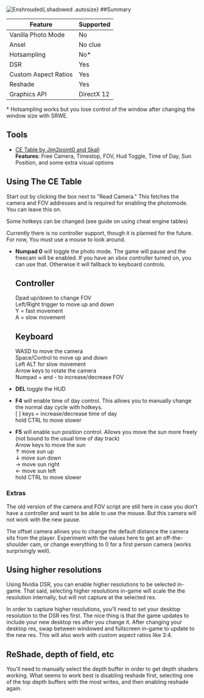![Enshrouded](\Images\enshrouded_header.png "Shot by jim2point0"){.shadowed .autosize}
##Summary

Feature | Supported
--|--
Vanilla Photo Mode | No
Ansel | No clue
Hotsampling | No*
DSR | Yes
Custom Aspect Ratios | Yes
Reshade | Yes
Graphics API | DirectX 12

\* Hotsampling works but you lose control of the window after changing the window size with SRWE. 
 
## Tools

* [CE Table by Jim2point0 and Skall](..\CheatTables\enshrouded_v3.CT)  
**Features**: Free Camera, Timestop, FOV, Hud Toggle, Time of Day, Sun Position, and some extra visual options

## Using The CE Table

Start out by clicking the box next to "Read Camera." This fetches the camera and FOV addresses and is required for enabling the photomode. You can leave this on.

Some hotkeys can be changed (see guide on using cheat engine tables)

Currently there is no controller support, though it is planned for the future. For now, You must use a mouse to look around.  

* **Numpad 0** will toggle the photo mode. The game will pause and the freecam will be enabled. If you have an xbox controller turned on, you can use that. Otherwise it will fallback to keyboard controls.  
  ## Controller
  Dpad up/down to change FOV  
  Left/Right trigger to move up and down  
  Y = fast movement  
  A = slow movement  
  ## Keyboard
  WASD to move the camera  
  Space/Control to move up and down  
  Left ALT for slow movement  
  Arrow keys to rotate the camera  
  Numpad + and - to increase/decrease FOV  

* **DEL** toggle the HUD

* **F4** will enable time of day control. This allows you to manually change the normal day cycle with hotkeys.  
  [ ] keys = increase/decrease time of day  
  hold CTRL to move slower  

* **F5** will enable sun position control. Allows you move the sun more freely (not bound to the usual time of day track)  
  Arrow keys to move the sun  
  ↑   move sun up  
  ↓	move sun down  
  →	move sun right  
  ←	move sun left  
  hold CTRL to move slower

### Extras
The old version of the camera and FOV script are still here in case you don't have a controller and want to be able to use the mouse. But this camera will not work with the new pause. 

The offset camera allows you to change the default distance the camera sits from the player. Experiment with the values here to get an off-the-shoulder cam, or change everything to 0 for a first person camera (works surprisingly well).

## Using higher resolutions

Using Nvidia DSR, you can enable higher resolutions to be selected in-game. That said, selecting higher resolutions in-game will scale the the resolution internally, but will not capture at the selected res. 

In order to capture higher resolutions, you'll need to set your desktop resolution to the DSR res first. The nice thing is that the game updates to include your new desktop res after you change it. After changing your desktop res, swap between windowed and fullscreen in-game to update to the new res. This will also work with custom aspect ratios like 3:4.

## ReShade, depth of field, etc

You'll need to manually select the depth buffer in order to get depth shaders working. What seems to work best is disabling reshade first, selecting one of the top depth buffers with the most writes, and then enabling reshade again. 